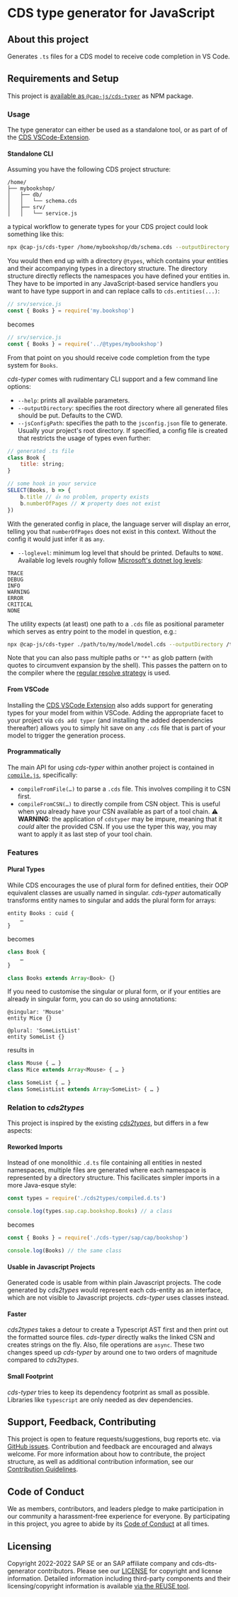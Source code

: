 # CDS type generator for JavaScript

## About this project

Generates `.ts` files for a CDS model to receive code completion in VS Code.


## Requirements and Setup
This project is [available as `@cap-js/cds-typer`](https://www.npmjs.com/package/@cap-js/cds-typer) as NPM package.

### Usage
The type generator can either be used as a standalone tool, or as part of of the [CDS VSCode-Extension](https://www.npmjs.com/package/@sap/vscode-cds).

#### Standalone CLI
Assuming you have the following CDS project structure:

```
/home/
├── mybookshop/
│   ├── db/
│   │   └── schema.cds
│   ├── srv/
│   │   └── service.js
```

a typical workflow to generate types for your CDS project could look something like this:

```sh
npx @cap-js/cds-typer /home/mybookshop/db/schema.cds --outputDirectory /home/mybookshop/@types
```

You would then end up with a directory `@types`, which contains your entities and their accompanying types in a directory structure. The directory structure directly reflects the namespaces you have defined your entities in. They have to be imported in any JavaScript-based service handlers you want to have type support in and can replace calls to `cds.entities(...)`:

```js
// srv/service.js
const { Books } = require('my.bookshop')
```

becomes

```js
// srv/service.js
const { Books } = require('../@types/mybookshop')
```

From that point on you should receive code completion from the type system for `Books`.

_cds-typer_ comes with rudimentary CLI support and a few command line options:

- `--help`: prints all available parameters.
- `--outputDirectory`: specifies the root directory where all generated files should be put. Defaults to the CWD.
- `--jsConfigPath`: specifies the path to the `jsconfig.json` file to generate. Usually your project's root directory. If specified, a config file is created that restricts the usage of types even further:

```js
// generated .ts file
class Book {
    title: string;
}

// some hook in your service
SELECT(Books, b => {
    b.title // 👍 no problem, property exists
    b.numberOfPages // ❌ property does not exist
})
```
With the generated config in place, the language server will display an error, telling you that `numberOfPages` does not exist in this context. Without the config it would just infer it as `any`.

- `--loglevel`: minimum log level that should be printed. Defaults to `NONE`. Available log levels roughly follow [Microsoft's dotnet log levels](https://docs.microsoft.com/en-us/dotnet/api/microsoft.extensions.logging.loglevel?view=dotnet-plat-ext-6.0):

```
TRACE
DEBUG
INFO
WARNING
ERROR
CRITICAL
NONE
```

The utility expects (at least) one path to a `.cds` file as positional parameter which serves as entry point to the model in question, e.g.:

```sh
npx @cap-js/cds-typer ./path/to/my/model/model.cds --outputDirectory /tmp/
```

Note that you can also pass multiple paths or `"*"` as glob pattern (with quotes to circumvent expansion by the shell). This passes the pattern on to the compiler where the [regular resolve strategy](https://cap.cloud.sap/docs/node.js/cds-compile?q=compiler#cds-resolve) is used.

#### From VSCode
Installing the [CDS VSCode Extension](https://www.npmjs.com/package/@sap/vscode-cds) also adds support for generating types for your model from within VSCode. Adding the appropriate facet to your project via `cds add typer` (and installing the added dependencies thereafter) allows you to simply hit save on any `.cds` file that is part of your model to trigger the generation process.
#### Programmatically
The main API for using _cds-typer_ within another project is contained in [`compile.js`](https://github.tools.sap/cap/cds-typer/blob/master/lib/compile.js), specifically:

- `compileFromFile(…)` to parse a `.cds` file. This involves compiling it to CSN first.
- `compileFromCSN(…)` to directly compile from CSN object. This is useful when you already have your CSN available as part of a tool chain. ⚠️ **WARNING**: the application of `cdstyper` may be impure, meaning that it _could_ alter the provided CSN. If you use the typer this way, you may want to apply it as last step of your tool chain.


### Features
#### Plural Types
While CDS encourages the use of plural form for defined entities, their OOP equivalent classes are usually named in singular. _cds-typer_ automatically transforms entity names to singular and adds the plural form for arrays:

```cds
entity Books : cuid {
    …
}
```

becomes

```ts
class Book {
	…
}

class Books extends Array<Book> {}
```

If you need to customise the singular or plural form, or if your entities are already in singular form, you can do so using annotations:

```cds
@singular: 'Mouse'
entity Mice {}

@plural: 'SomeListList'
entity SomeList {}
```

results in

```ts
class Mouse { … }
class Mice extends Array<Mouse> { … }

class SomeList { … }
class SomeListList extends Array<SomeList> { … }
```

### Relation to _cds2types_
This project is inspired by the existing [_cds2types_](https://github.com/mrbandler/cds2types), but differs in a few aspects:

#### Reworked Imports
Instead of one monolithic `.d.ts` file containing all entities in nested namespaces, multiple files are generated where each namespace is represented by a directory structure. This facilicates simpler imports in a more Java-esque style:

```js
const types = require('./cds2types/compiled.d.ts')

console.log(types.sap.cap.bookshop.Books) // a class
```

becomes

```js
const { Books } = require('./cds-typer/sap/cap/bookshop')

console.log(Books) // the same class
```

#### Usable in Javascript Projects
Generated code is usable from within plain Javascript projects. The code generated by _cds2types_ would represent each cds-entity as an interface, which are not visible to Javascript projects. _cds-typer_ uses classes instead.

#### Faster
_cds2types_ takes a detour to create a Typescript AST first and then print out the formatted source files. _cds-typer_ directly walks the linked CSN and creates strings on the fly. Also, file operations are `async`. These two changes speed up _cds-typer_ by around one to two orders of magnitude compared to _cds2types_.

#### Small Footprint
_cds-typer_ tries to keep its dependency footprint as small as possible. Libraries like `typescript` are only needed as dev dependencies.






## Support, Feedback, Contributing

This project is open to feature requests/suggestions, bug reports etc. via [GitHub issues](https://github.com/cap-js/cds-typer/issues). Contribution and feedback are encouraged and always welcome. For more information about how to contribute, the project structure, as well as additional contribution information, see our [Contribution Guidelines](CONTRIBUTING.md).

## Code of Conduct

We as members, contributors, and leaders pledge to make participation in our community a harassment-free experience for everyone. By participating in this project, you agree to abide by its [Code of Conduct](CODE_OF_CONDUCT.md) at all times.

## Licensing

Copyright 2022-2022 SAP SE or an SAP affiliate company and cds-dts-generator contributors. Please see our [LICENSE](LICENSE) for copyright and license information. Detailed information including third-party components and their licensing/copyright information is available [via the REUSE tool](https://api.reuse.software/info/github.com/SAP/cds-dts-generator).
